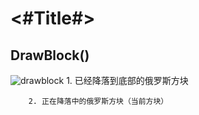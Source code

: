 #  <#Title#>

## DrawBlock()
![drawblock](/Users/brandon3tang/gameDev/Tetris/Tetris/DevelopLog/drawblock.png)
    1. 已经降落到底部的俄罗斯方块
    
        2. 正在降落中的俄罗斯方块（当前方块）
